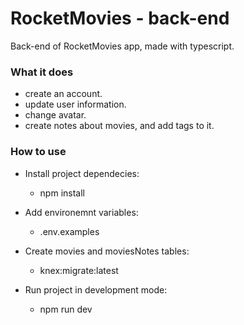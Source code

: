 # RocketMovies - back-end

Back-end of RocketMovies app, made with typescript.

### What it does

- create an account.
- update user information.
- change avatar.
- create notes about movies, and add tags to it.

### How to use

- Install project dependecies:

    - npm install

- Add environemnt variables:

    - .env.examples

- Create movies and moviesNotes tables:

    - knex:migrate:latest

- Run project in development mode:

    - npm run dev
